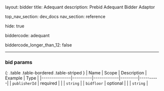 layout: bidder
title: Adequant
description: Prebid Adequant Bidder Adaptor

top_nav_section: dev_docs
nav_section: reference

hide: true

biddercode: adequant

biddercode_longer_than_12: false


---

### bid params

{: .table .table-bordered .table-striped }
| Name          | Scope    | Description | Example | Type     |
|---------------|----------|-------------|---------|----------|
| `publisherId` | required |             |         | `string` |
| `bidfloor`    | optional |             |         | `string` |
